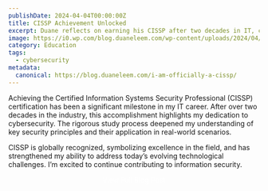 ```yaml
---
publishDate: 2024-04-04T00:00:00Z
title: CISSP Achievement Unlocked
excerpt: Duane reflects on earning his CISSP after two decades in IT, celebrating a major milestone in his professional journey.
image: https://i0.wp.com/blog.duaneleem.com/wp-content/uploads/2024/04/Certification-CISSP-2024.jpg?resize=1024%2C742&ssl=1
category: Education
tags:
  - cybersecurity
metadata:
  canonical: https://blog.duaneleem.com/i-am-officially-a-cissp/
---
```


Achieving the Certified Information Systems Security Professional (CISSP) certification has been a significant milestone in my IT career. After over two decades in the industry, this accomplishment highlights my dedication to cybersecurity. The rigorous study process deepened my understanding of key security principles and their application in real-world scenarios.

CISSP is globally recognized, symbolizing excellence in the field, and has strengthened my ability to address today’s evolving technological challenges. I’m excited to continue contributing to information security.


<p style="text-align: center;">
  <a style="text-decoration: none; color: white" class='rounded bg-stone-500 px-2 py-1 text-lg font-semibold text-white shadow-sm hover:bg-stone-600 focus-visible:outline focus-visible:outline-2 focus-visible:outline-offset-2 focus-visible:outline-stone-500' href='https://blog.duaneleem.com/i-am-officially-a-cissp/'>View Full Blog Post</a>
</p>
